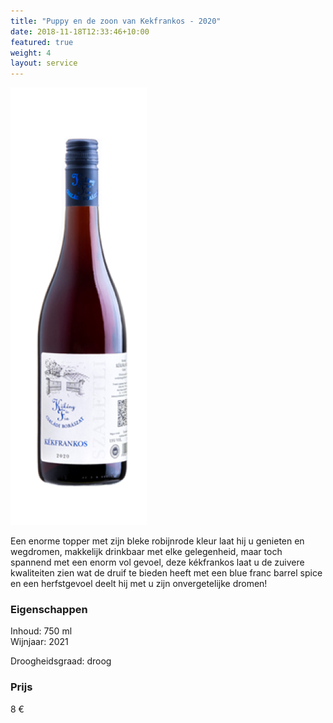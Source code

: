 ```yaml
---
title: "Puppy en de zoon van Kekfrankos - 2020"
date: 2018-11-18T12:33:46+10:00
featured: true
weight: 4
layout: service
---
```

![Kokeny01](/images/kokeny01.png)

Een enorme topper met zijn bleke robijnrode kleur laat hij u genieten en wegdromen, makkelijk drinkbaar met elke gelegenheid, maar toch spannend met een enorm vol gevoel, deze kékfrankos laat u de zuivere kwaliteiten zien wat de druif te bieden heeft met een blue franc barrel spice en een herfstgevoel deelt hij met u zijn onvergetelijke dromen!

### Eigenschappen  

Inhoud: 750 ml  
Wijnjaar: 2021  

Droogheidsgraad: droog  


### Prijs

8 €
